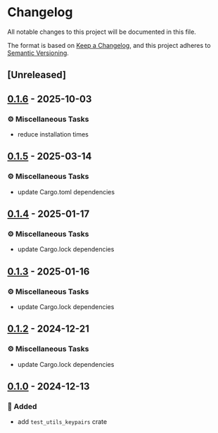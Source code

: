 # Changelog

All notable changes to this project will be documented in this file.

The format is based on [Keep a Changelog](https://keepachangelog.com/en/1.0.0/),
and this project adheres to [Semantic Versioning](https://semver.org/spec/v2.0.0.html).

## [Unreleased]

## [0.1.6](https://github.com/solapino/wasm_solana/compare/test_utils_keypairs@v0.1.5...test_utils_keypairs@v0.1.6) - 2025-10-03

### <!-- 7 -->⚙️ Miscellaneous Tasks

- reduce installation times

## [0.1.5](https://github.com/ifiokjr/wasm_solana/compare/test_utils_keypairs@v0.1.4...test_utils_keypairs@v0.1.5) - 2025-03-14

### <!-- 7 -->⚙️ Miscellaneous Tasks

- update Cargo.toml dependencies

## [0.1.4](https://github.com/ifiokjr/wasm_solana/compare/test_utils_keypairs@v0.1.3...test_utils_keypairs@v0.1.4) - 2025-01-17

### <!-- 7 -->⚙️ Miscellaneous Tasks

- update Cargo.lock dependencies

## [0.1.3](https://github.com/ifiokjr/wasm_solana/compare/test_utils_keypairs@v0.1.2...test_utils_keypairs@v0.1.3) - 2025-01-16

### <!-- 7 -->⚙️ Miscellaneous Tasks

- update Cargo.lock dependencies

## [0.1.2](https://github.com/ifiokjr/wasm_solana/compare/test_utils_keypairs@v0.1.1...test_utils_keypairs@v0.1.2) - 2024-12-21

### <!-- 7 -->⚙️ Miscellaneous Tasks

- update Cargo.lock dependencies

## [0.1.0](https://github.com/ifiokjr/wasm_solana/releases/tag/test_utils_keypairs@v0.1.0) - 2024-12-13

### <!-- 0 -->🎉 Added

- add `test_utils_keypairs` crate
